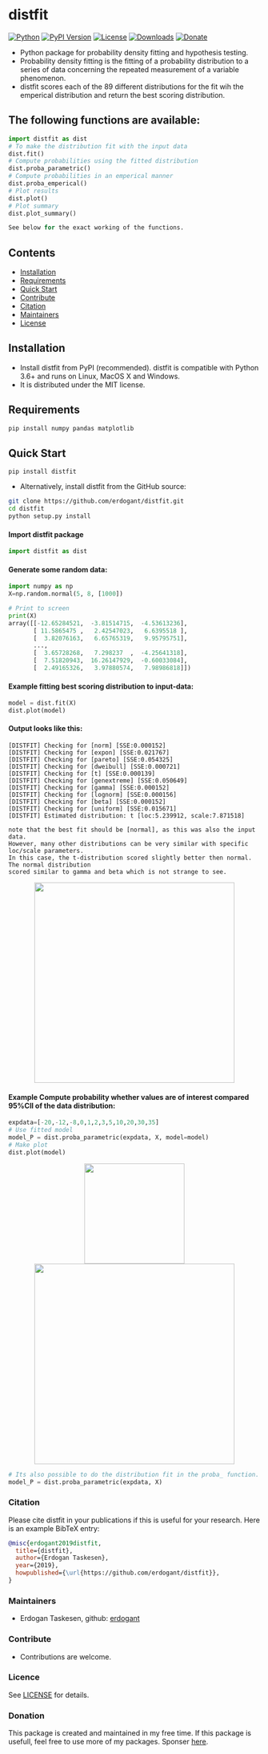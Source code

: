 # distfit

[![Python](https://img.shields.io/pypi/pyversions/distfit)](https://img.shields.io/pypi/pyversions/distfit)
[![PyPI Version](https://img.shields.io/pypi/v/distfit)](https://pypi.org/project/distfit/)
[![License](https://img.shields.io/badge/license-MIT-green.svg)](https://github.com/erdogant/distfit/blob/master/LICENSE)
[![Downloads](https://pepy.tech/badge/distfit/week)](https://pepy.tech/project/distfit/week)
[![Donate](https://img.shields.io/badge/donate-grey.svg)](https://erdogant.github.io/donate/?currency=USD&amount=5)

* Python package for probability density fitting and hypothesis testing.
* Probability density fitting is the fitting of a probability distribution to a series of data concerning the repeated measurement of a variable phenomenon. 
* distfit scores each of the 89 different distributions for the fit wih the emperical distribution and return the best scoring distribution.

## The following functions are available:
```python
import distfit as dist
# To make the distribution fit with the input data
dist.fit()
# Compute probabilities using the fitted distribution
dist.proba_parametric()
# Compute probabilities in an emperical manner
dist.proba_emperical()
# Plot results
dist.plot()
# Plot summary
dist.plot_summary()

See below for the exact working of the functions.
```

## Contents
- [Installation](#-installation)
- [Requirements](#-Requirements)
- [Quick Start](#-quick-start)
- [Contribute](#-contribute)
- [Citation](#-citation)
- [Maintainers](#-maintainers)
- [License](#-copyright)

## Installation
* Install distfit from PyPI (recommended). distfit is compatible with Python 3.6+ and runs on Linux, MacOS X and Windows. 
* It is distributed under the MIT license.

## Requirements
```python
pip install numpy pandas matplotlib
```

## Quick Start
```
pip install distfit
```

* Alternatively, install distfit from the GitHub source:
```bash
git clone https://github.com/erdogant/distfit.git
cd distfit
python setup.py install
```  
#### Import distfit package
```python
import distfit as dist
```
#### Generate some random data:
```python
import numpy as np
X=np.random.normal(5, 8, [1000])

# Print to screen
print(X)
array([[-12.65284521,  -3.81514715,  -4.53613236],
       [ 11.5865475 ,   2.42547023,   6.6395518 ],
       [  3.82076163,   6.65765319,   9.95795751],
       ...,
       [  3.65728268,   7.298237  ,  -4.25641318],
       [  7.51820943,  16.26147929,  -0.60033084],
       [  2.49165326,   3.97880574,   7.98986818]])
```
#### Example fitting best scoring distribution to input-data:
```python
model = dist.fit(X)
dist.plot(model)
```
#### Output looks like this:
```
[DISTFIT] Checking for [norm] [SSE:0.000152]
[DISTFIT] Checking for [expon] [SSE:0.021767] 
[DISTFIT] Checking for [pareto] [SSE:0.054325] 
[DISTFIT] Checking for [dweibull] [SSE:0.000721]
[DISTFIT] Checking for [t] [SSE:0.000139]
[DISTFIT] Checking for [genextreme] [SSE:0.050649]
[DISTFIT] Checking for [gamma] [SSE:0.000152]
[DISTFIT] Checking for [lognorm] [SSE:0.000156]
[DISTFIT] Checking for [beta] [SSE:0.000152]
[DISTFIT] Checking for [uniform] [SSE:0.015671] 
[DISTFIT] Estimated distribution: t [loc:5.239912, scale:7.871518]

note that the best fit should be [normal], as this was also the input data. 
However, many other distributions can be very similar with specific loc/scale parameters. 
In this case, the t-distribution scored slightly better then normal. The normal distribution 
scored similar to gamma and beta which is not strange to see. 
```
<p align="center">
  <img src="https://github.com/erdogant/distfit/blob/master/docs/figs/fig1.png" width="400" />
</p>

#### Example Compute probability whether values are of interest compared 95%CII of the data distribution:
```python
expdata=[-20,-12,-8,0,1,2,3,5,10,20,30,35]
# Use fitted model
model_P = dist.proba_parametric(expdata, X, model=model)
# Make plot
dist.plot(model)
```
<p align="center">
  <img src="https://github.com/erdogant/distfit/blob/master/docs/figs/fig2a.png" width="200" />
  <img src="https://github.com/erdogant/distfit/blob/master/docs/figs/fig2b.png" width="400" />
</p>

```python
# Its also possible to do the distribution fit in the proba_ function. Note that this if not practical in a loop with fixed background. 
model_P = dist.proba_parametric(expdata, X)
```


### Citation
Please cite distfit in your publications if this is useful for your research. Here is an example BibTeX entry:
```BibTeX
@misc{erdogant2019distfit,
  title={distfit},
  author={Erdogan Taskesen},
  year={2019},
  howpublished={\url{https://github.com/erdogant/distfit}},
}
```

### Maintainers
* Erdogan Taskesen, github: [erdogant](https://github.com/erdogant)

### Contribute
* Contributions are welcome.

### Licence
See [LICENSE](LICENSE) for details.

### Donation
This package is created and maintained in my free time. If this package is usefull, feel free to use more of my packages. Sponser <a href="https://erdogant.github.io/donate/?currency=USD&amount=5">here</a>.

